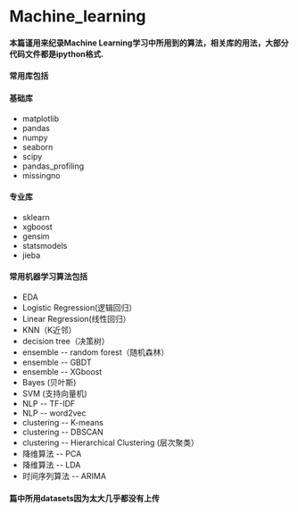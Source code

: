 # Machine_learning
#### 本篇谨用来纪录Machine Learning学习中所用到的算法，相关库的用法，大部分代码文件都是ipython格式.
#### 常用库包括  
#### 基础库 
* matplotlib
* pandas
* numpy
* seaborn
* scipy
* pandas_profiling
* missingno
#### 专业库
* sklearn
* xgboost
* gensim
* statsmodels
* jieba
#### 常用机器学习算法包括
* EDA
* Logistic Regression(逻辑回归）
* Linear Regression(线性回归）
* KNN（K近邻）
* decision tree（决策树）
* ensemble -- random forest（随机森林）
* ensemble -- GBDT
* ensemble -- XGboost
* Bayes (贝叶斯)
* SVM (支持向量机)
* NLP -- TF-IDF
* NLP -- word2vec
* clustering -- K-means
* clustering -- DBSCAN
* clustering -- Hierarchical Clustering (层次聚类）
* 降维算法 -- PCA
* 降维算法 -- LDA
* 时间序列算法 -- ARIMA
#### 篇中所用datasets因为太大几乎都没有上传

